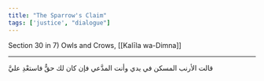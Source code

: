 ```yaml
---
title: "The Sparrow's Claim"
tags: ['justice', "dialogue"]
---
```


 Section 30 in 7) Owls and Crows, [[Kalīla wa-Dimna]]

---
قالت الأرنب المسكن في يدي وأنت المدَّعي فإن كان لك حقٌّ فاستعْدِ عليَّ
